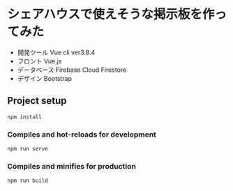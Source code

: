 # シェアハウスで使えそうな掲示板を作ってみた

- 開発ツール Vue cli ver3.8.4
- フロント Vue.js
- データベース Firebase Cloud Firestore
- デザイン Bootstrap


## Project setup
```
npm install
```

### Compiles and hot-reloads for development
```
npm run serve
```

### Compiles and minifies for production
```
npm run build
```
